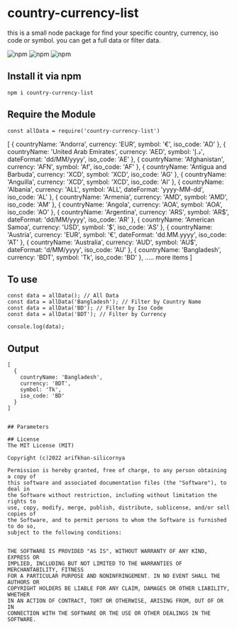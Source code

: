 # country-currency-list
this is a small node package for find your specific country, currency, iso code or symbol. you can get a full data or filter data.

![npm](https://img.shields.io/npm/v/country-currency-list)
![npm](https://img.shields.io/npm/l/country-currency-list?color=002350)
![npm](https://img.shields.io/bundlephobia/minzip/country-currency-list/1.0.1)

## Install it via npm

```shell
npm i country-currency-list
```

## Require the Module

```shell
const allData = require('country-currency-list')
```
[
  {
    countryName: 'Andorra',
    currency: 'EUR',
    symbol: '€',
    iso_code: 'AD'
  },
  {
    countryName: 'United Arab Emirates',
    currency: 'AED',
    symbol: 'د.إ',
    dateFormat: 'dd/MM/yyyy',
    iso_code: 'AE'
  },
  {
    countryName: 'Afghanistan',
    currency: 'AFN',
    symbol: 'Af',
    iso_code: 'AF'
  },
  {
    countryName: 'Antigua and Barbuda',
    currency: 'XCD',
    symbol: 'XCD',
    iso_code: 'AG'
  },
  {
    countryName: 'Anguilla',
    currency: 'XCD',
    symbol: 'XCD',
    iso_code: 'AI'
  },
  {
    countryName: 'Albania',
    currency: 'ALL',
    symbol: 'ALL',
    dateFormat: 'yyyy-MM-dd',
    iso_code: 'AL'
  },
  {
    countryName: 'Armenia',
    currency: 'AMD',
    symbol: 'AMD',
    iso_code: 'AM'
  },
  {
    countryName: 'Angola',
    currency: 'AOA',
    symbol: 'AOA',
    iso_code: 'AO'
  },
  {
    countryName: 'Argentina',
    currency: 'ARS',
    symbol: 'AR$',
    dateFormat: 'dd/MM/yyyy',
    iso_code: 'AR'
  },
  {
    countryName: 'American Samoa',
    currency: 'USD',
    symbol: '$',
    iso_code: 'AS'
  },
  {
    countryName: 'Austria',
    currency: 'EUR',
    symbol: '€',
    dateFormat: 'dd.MM.yyyy',
    iso_code: 'AT'
  },
  {
    countryName: 'Australia',
    currency: 'AUD',
    symbol: 'AU$',
    dateFormat: 'd/MM/yyyy',
    iso_code: 'AU'
  },
  {
    countryName: 'Bangladesh',
    currency: 'BDT',
    symbol: 'Tk',
    iso_code: 'BD'
  },
  ..... more items
]
## To use

```shell
const data = allData(); // All Data
const data = allData('Bangladesh'); // Filter by Country Name
const data = allData('BD'); // Filter by Iso Code 
const data = allData('BDT'); // Filter by Currency

console.log(data);

```

## Output

```shell
[
  {
    countryName: 'Bangladesh',
    currency: 'BDT',
    symbol: 'Tk',
    iso_code: 'BD'
  }
]


## Parameters 

## License
The MIT License (MIT)

Copyright (c)2022 arifkhan-silicornya

Permission is hereby granted, free of charge, to any person obtaining a copy of
this software and associated documentation files (the "Software"), to deal in
the Software without restriction, including without limitation the rights to
use, copy, modify, merge, publish, distribute, sublicense, and/or sell copies of
the Software, and to permit persons to whom the Software is furnished to do so,
subject to the following conditions:


THE SOFTWARE IS PROVIDED "AS IS", WITHOUT WARRANTY OF ANY KIND, EXPRESS OR
IMPLIED, INCLUDING BUT NOT LIMITED TO THE WARRANTIES OF MERCHANTABILITY, FITNESS
FOR A PARTICULAR PURPOSE AND NONINFRINGEMENT. IN NO EVENT SHALL THE AUTHORS OR
COPYRIGHT HOLDERS BE LIABLE FOR ANY CLAIM, DAMAGES OR OTHER LIABILITY, WHETHER
IN AN ACTION OF CONTRACT, TORT OR OTHERWISE, ARISING FROM, OUT OF OR IN
CONNECTION WITH THE SOFTWARE OR THE USE OR OTHER DEALINGS IN THE SOFTWARE.